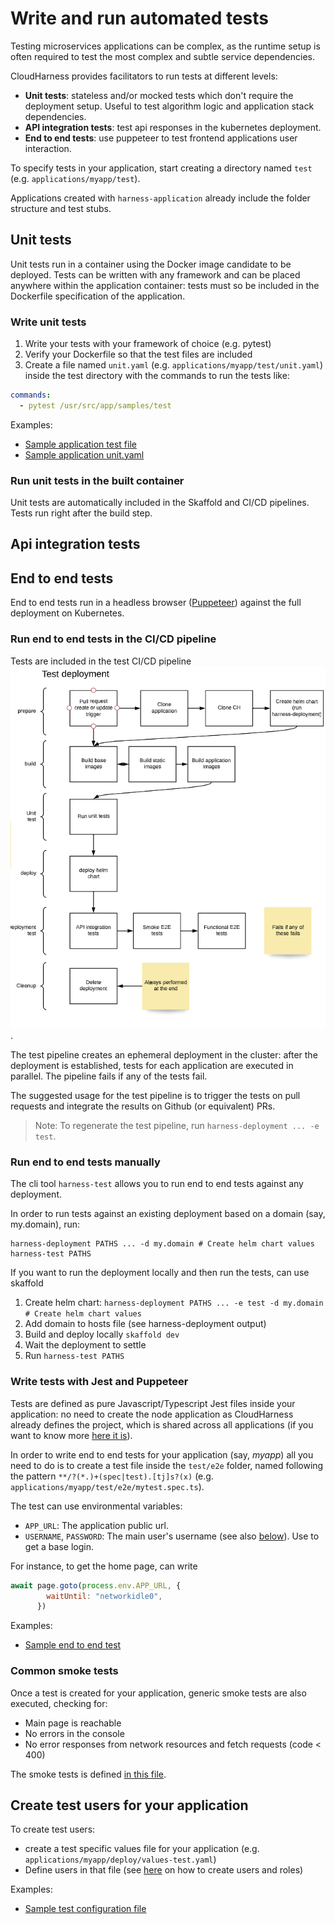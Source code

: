 # Write and run automated tests

Testing microservices applications can be complex, as the runtime setup is 
often required to test the most complex and subtle service dependencies.

CloudHarness provides facilitators to run tests at different levels:
- **Unit tests**: stateless and/or mocked tests which don't require the deployment setup. Useful to test algorithm logic and application stack dependencies.
- **API integration tests**: test api responses in the kubernetes deployment.
- **End to end tests**: use puppeteer to test frontend applications user interaction.

To specify tests in your application, start creating a directory named `test` (e.g. `applications/myapp/test`).

Applications created with `harness-application` already include the folder structure and test stubs.

## Unit tests

Unit tests run in a container using the Docker image candidate to be deployed.
Tests can be written with any framework and can be placed anywhere within the application container:
tests must so be included in the Dockerfile specification of the application.

### Write unit tests
1. Write your tests with your framework of choice (e.g. pytest)
1. Verify your Dockerfile so that the test files are included
1. Create a file named `unit.yaml` (e.g. `applications/myapp/test/unit.yaml`) inside the test directory with the commands to run the tests like:

```yaml
commands:
  - pytest /usr/src/app/samples/test
```

Examples:
- [Sample application test file](../applications/samples/backend/samples/test/test_sample.py)
- [Sample application unit.yaml](../applications/samples/test/unit.yaml)

### Run unit tests in the built container

Unit tests are automatically included in the Skaffold and CI/CD pipelines. Tests run right after the build step.

## Api integration tests

## End to end tests

End to end tests run in a headless browser ([Puppeteer](https://github.com/puppeteer/puppeteer)) against the full deployment on Kubernetes.

### Run end to end tests in the CI/CD pipeline
Tests are included in the test CI/CD pipeline 
![test pipeline](assets/test-pipeline.png).

The test pipeline creates an ephemeral deployment in the cluster:
after the deployment is established, tests for each application are executed in parallel. The pipeline fails if any of the tests fail.

The suggested usage for the test pipeline is to trigger the tests on pull requests and
integrate the results on Github (or equivalent) PRs.

> Note: To regenerate the test pipeline, run `harness-deployment ... -e test`.

### Run end to end tests manually

The cli tool `harness-test` allows you to run end to end tests against any 
deployment.

In order to run tests against an existing deployment based on a domain (say, my.domain), run:
```
harness-deployment PATHS ... -d my.domain # Create helm chart values
harness-test PATHS
```

If you want to run the deployment locally and then run the tests, can use skaffold
1. Create helm chart: `harness-deployment PATHS ... -e test -d my.domain # Create helm chart values`
1. Add domain to hosts file (see harness-deployment output)
1. Build and deploy locally `skaffold dev`
1. Wait the deployment to settle
1. Run `harness-test PATHS`


### Write tests with Jest and Puppeteer

Tests are defined as pure Javascript/Typescript Jest files inside your application:
no need to create the node application as CloudHarness already defines the project, 
which is shared across all applications (if you want to know more [here it is](../test/jest-puppeteer/README.md)).

In order to write end to end tests for your application (say, *myapp*) all you need to do is to create a test file inside the `test/e2e` folder, named following the pattern `**/?(*.)+(spec|test).[tj]s?(x)` (e.g. `applications/myapp/test/e2e/mytest.spec.ts`).

The test can use environmental variables:

- `APP_URL`: The application public url. 
- `USERNAME`, `PASSWORD`: The main user's username (see also [below](#Create-test-users")). Use to get a base login.


For instance, to get the home page, can write 
```javascript
await page.goto(process.env.APP_URL, {
        waitUntil: "networkidle0",
      })
```

Examples:
- [Sample end to end test](../applications/samples/test/e2e/samples.spec.ts)

### Common smoke tests

Once a test is created for your application, generic smoke tests are also
executed, checking for:

- Main page is reachable
- No errors in the console
- No error responses from network resources and fetch requests (code < 400)

The smoke tests is defined [in this file](../test/jest-puppeteer/__tests__/common.spec.ts).

## Create test users for your application

To create test users:
- create a test specific values file for your application (e.g. `applications/myapp/deploy/values-test.yaml`)
- Define users in that file (see [here](accounts.md#configure-default-test-users-and-client-roles) on how to create users and roles)

Examples:
- [Sample test configuration file](../applications/samples/deploy/values-test.yaml)